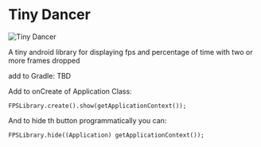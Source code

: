 # Tiny Dancer


![Tiny Dancer](http://i.ytimg.com/vi/KBWfUc5jKiM/hqdefault.jpg "Tiny Dancer")

A tiny android library for displaying fps and percentage of time with two or more frames dropped

add to Gradle: TBD

Add to onCreate of Application Class:

`FPSLibrary.create().show(getApplicationContext());`

And to hide th button programmatically you can:

`FPSLibrary.hide((Application) getApplicationContext());`
